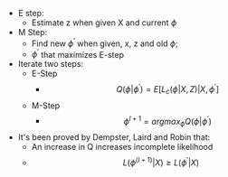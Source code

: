 - E step:
	- Estimate z when given X and current $\phi$
- M Step:
	- Find new $\phi^{'}$ when given, x, z and old $\phi$;
	- $\phi^{'}$ that maximizes E-step
- Iterate two steps:
	- E-Step
		- $$Q(\phi|\phi^{'}) = E[L_{c}(\phi|X,Z)|X,\phi^{'}]$$
	- M-Step
		- $$\phi^{l+1} = argmax_{\phi} Q(\phi|\phi^{'})$$
- It's been proved by Dempster, Laird and Robin that:
	- An increase in Q increases incomplete likelihood
	- $$L(\phi^{(l+1)}|X) \ge L(\phi^{'}|X)$$